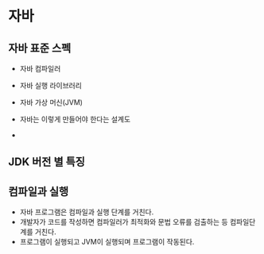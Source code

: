 # 자바

## 자바 표준 스펙

- 자바 컴파일러
- 자바 실행 라이브러리
- 자바 가상 머신(JVM)

- 자바는 이렇게 만들어야 한다는 설계도
- 
## JDK 버전 별 특징


## 컴파일과 실행

- 자바 프로그램은 컴파일과 실행 단계를 거친다.
- 개발자가 코드를 작성하면 컴파일러가 최적화와 문법 오류를 검출하는 등 컴파일단계를 거친다.
- 프로그램이 실행되고 JVM이 실행되며 프로그램이 작동된다.

